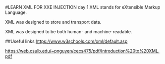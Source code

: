 #LEARN XML FOR XXE INJECTION day 1
XML stands for eXtensible Markup Language.

XML was designed to store and transport data.

XML was designed to be both human- and machine-readable.

##Useful links
https://www.w3schools.com/xml/default.asp

https://web.csulb.edu/~pnguyen/cecs475/pdf/Introduction%20to%20XML.pdf